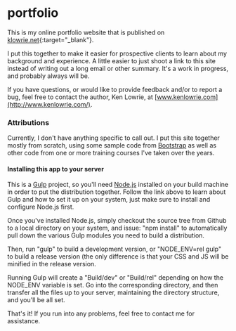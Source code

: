 # portfolio
This is my online portfolio website that is published on [klowrie.net](https://klowrie.net/cs){:target="_blank"}.

I put this together to make it easier for prospective clients to learn about my background and experience. A little easier to just shoot a link to this site instead of writing out a long email or other summary. It's a work in progress, and probably always will be. 

If you have questions, or would like to provide feedback and/or to report a bug, feel free to contact the author, Ken Lowrie, at [www.kenlowrie.com](http://www.kenlowrie.com/).

### Attributions

Currently, I don't have anything specific to call out. I put this site together mostly from scratch, using some sample code from [Bootstrap](https://getbootstrap.com) as well as other code from one or more training courses I've taken over the years.

#### Installing this app to your server

This is a [Gulp](http://gulpjs.com/) project, so you'll need [Node.js](https://nodejs.org/en/) installed on your build machine in order to put the distribution together. Follow the link above to learn about Gulp and how to set it up on your system, just make sure to install and configure Node.js first.

Once you've installed Node.js, simply checkout the source tree from Github to a local directory on your system, and issue: "npm install" to automatically pull down the various Gulp modules you need to build a distribution.

Then, run "gulp" to build a development version, or "NODE_ENV=rel gulp" to build a release version (the only difference is that your CSS and JS will be minified in the release version.

Running Gulp will create a "Build/dev" or "Build/rel" depending on how the NODE_ENV variable is set. Go into the corresponding directory, and then transfer all the files up to your server, maintaining the directory structure, and you'll be all set.

That's it! If you run into any problems, feel free to contact me for assistance.
